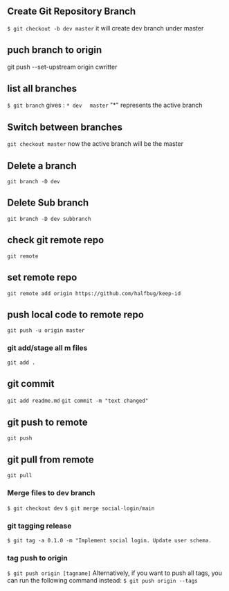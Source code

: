 ## Create Git Repository Branch

`$ git checkout -b dev master`
it will create dev branch under master

## puch branch to origin 
git push --set-upstream origin cwritter

## list all branches
`$ git branch`
gives :
`* dev`
`  master`
"*" represents the active branch

## Switch between branches
`git checkout master`
now the active branch will be the master

## Delete a branch
`git branch -D dev`

## Delete Sub branch
`git branch -D dev subbranch`

## check git remote repo
`git remote`

## set remote repo
`git remote add origin https://github.com/halfbug/keep-id`

## push local code to remote repo
`git push -u origin master`

### git add/stage all m files
`git add . `

## git commit 
`git add readme.md`
`git commit -m "text changed" `

## git push to remote
`git push`

## git pull from remote
`git pull`

### Merge files to dev branch
`$ git checkout dev`
`$ git merge social-login/main`

### git tagging release
`$ git tag -a 0.1.0 -m "Implement social login. Update user schema.`

### tag push to origin 
`$ git push origin [tagname]`
Alternatively, if you want to push all tags, you can run the following command instead:
`$ git push origin --tags`

